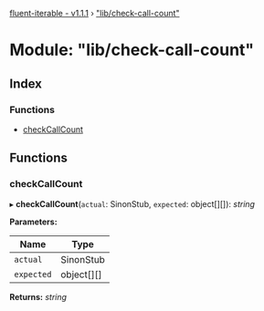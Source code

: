 [fluent-iterable - v1.1.1](../README.md) › ["lib/check-call-count"](_lib_check_call_count_.md)

# Module: "lib/check-call-count"

## Index

### Functions

* [checkCallCount](_lib_check_call_count_.md#checkcallcount)

## Functions

###  checkCallCount

▸ **checkCallCount**(`actual`: SinonStub, `expected`: object[][]): *string*

**Parameters:**

Name | Type |
------ | ------ |
`actual` | SinonStub |
`expected` | object[][] |

**Returns:** *string*
